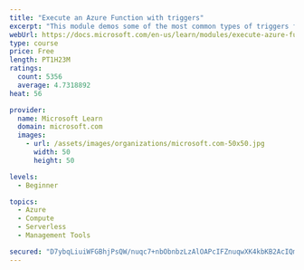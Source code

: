 ```yaml
---
title: "Execute an Azure Function with triggers"
excerpt: "This module demos some of the most common types of triggers for executing Azure Functions and how to configure them to execute your logic."
webUrl: https://docs.microsoft.com/en-us/learn/modules/execute-azure-function-with-triggers/
type: course
price: Free
length: PT1H23M
ratings:
  count: 5356
  average: 4.7318892
heat: 56

provider:
  name: Microsoft Learn
  domain: microsoft.com
  images:
    - url: /assets/images/organizations/microsoft.com-50x50.jpg
      width: 50
      height: 50

levels:
  - Beginner

topics:
  - Azure
  - Compute
  - Serverless
  - Management Tools

secured: "D7ybqLiuiWFGBhjPsQW/nuqc7+nbObnbzLzAlOAPcIFZnuqwXK4kbKB2AcIQmnNsVCw91tHD5AvmkKGt/8jqjuzvb2rvqaQmET2s7x1dDsKzk5IgcrwxTXcSx/ND4xQFaxQo2CKZsUYDuniVd8egaL7H282x2bsIL/fPmS+TYAVlEFLwsYcKreyE+NFEDkK8o3ptsuwxY6eC/MGr+7ywyKuJaKkMaqvUJoGNqB3xobrap8M7bMeD3d1qjtCfAiaI1gSVQGw4eaq4YcG1rIizAyMnRZK30qFMJfMzDQd8nWT/kKPagsexeCA3N9auBK/2H4g2Ljp6aPaKTYEAH/ziZaUNKX1ugZuU7cNsRniboI3S2wEOWXYQHsN/fFWiC+hla3nctL0yDhEuMGFvwsnC4gNPnMqjJWPhk6neFsOBHWY=;xtMfvSibAcTOXCBS8/UJ2A=="
---
```


